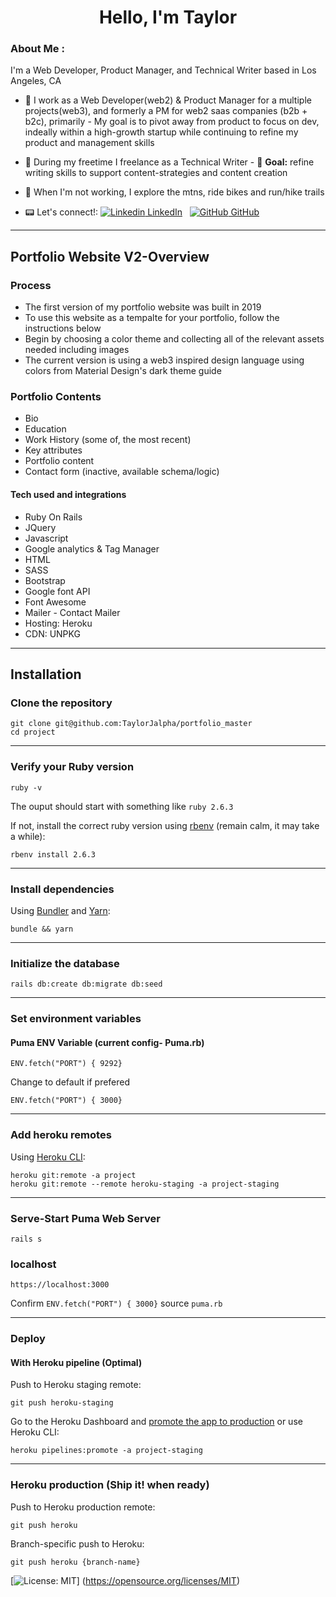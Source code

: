 <h1 align="center">
  Hello, I'm Taylor 
</h1>

### About Me :

I'm a Web Developer, Product Manager, and Technical Writer based in Los Angeles, CA

- :microscope: I work as a Web Developer(web2) & Product Manager for a multiple projects(web3), and formerly a PM for web2 saas companies (b2b + b2c), primarily - My goal is to pivot away from product to focus on dev, indeally within a high-growth startup while continuing to refine my product and management skills 

- :memo: During my freetime I freelance as a Technical Writer - :rocket: <b>Goal:</b> refine writing skills to support content-strategies and content creation

- :sunrise_over_mountains: When I'm not working, I explore the mtns, ride bikes and run/hike trails

- :pager: Let's connect!: [![Linkedin](https://i.stack.imgur.com/gVE0j.png) LinkedIn](https://www.linkedin.com/in/taylor-ferguson-57826660/)
&nbsp; [![GitHub](https://i.stack.imgur.com/tskMh.png) GitHub](https://github.com/taylorJalpha)



--- 

## Portfolio Website V2-Overview

### Process
- The first version of my portfolio website was built in 2019 
- To use this website as a tempalte for your portfolio, follow the instructions below 
- Begin by choosing a color theme and collecting all of the relevant assets needed including images 
- The current version is using a web3 inspired design language using colors from Material Design's dark theme guide

### Portfolio Contents
-	Bio
-	Education
-	Work History (some of, the most recent)
-	Key attributes
-	Portfolio content
-	Contact form (inactive, available schema/logic)

#### Tech used and integrations
- Ruby On Rails
- JQuery
- Javascript
- Google analytics & Tag Manager
- HTML 
- SASS 
- Bootstrap 
- Google font API 
- Font Awesome 
- Mailer - Contact Mailer 
- Hosting: Heroku
- CDN: UNPKG


___________
## Installation 

### Clone the repository

```shell
git clone git@github.com:TaylorJalpha/portfolio_master
cd project
```
___________
### Verify your Ruby version

```shell
ruby -v
```
The ouput should start with something like `ruby 2.6.3`

If not, install the correct ruby version using [rbenv](https://github.com/rbenv/rbenv) (remain calm, it may take a while):

```shell
rbenv install 2.6.3
```
___________
### Install dependencies

Using [Bundler](https://github.com/bundler/bundler) and [Yarn](https://github.com/yarnpkg/yarn):

```shell
bundle && yarn
```
___________
### Initialize the database
```shell
rails db:create db:migrate db:seed
```
___________
### Set environment variables
#### Puma ENV Variable (current config- Puma.rb)
```port        
ENV.fetch("PORT") { 9292} 
```
Change to default if prefered
```port        
ENV.fetch("PORT") { 3000} 
```
___________
### Add heroku remotes

Using [Heroku CLI](https://devcenter.heroku.com/articles/heroku-cli):

```shell
heroku git:remote -a project
heroku git:remote --remote heroku-staging -a project-staging
```
___________
### Serve-Start Puma Web Server

```shell
rails s
```

### localhost 

```shell
https://localhost:3000 
```
Confirm ```ENV.fetch("PORT") { 3000}``` source ```puma.rb```
___________
### Deploy

#### With Heroku pipeline (Optimal)

Push to Heroku staging remote:

```shell
git push heroku-staging
```

Go to the Heroku Dashboard and [promote the app to production](https://devcenter.heroku.com/articles/pipelines) or use Heroku CLI:

```shell
heroku pipelines:promote -a project-staging
```
___________
### Heroku production (Ship it! when ready)

Push to Heroku production remote:

```shell
git push heroku 
```
Branch-specific push to Heroku:

```shell
git push heroku {branch-name} 
```
[![License: MIT](https://img.shields.io/badge/License-MIT-yellow.svg)]
(https://opensource.org/licenses/MIT)

